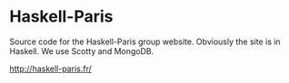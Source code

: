 Haskell-Paris
=============

Source code for the Haskell-Paris group website.
Obviously the site is in Haskell.
We use Scotty and MongoDB.

http://haskell-paris.fr/
